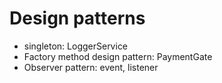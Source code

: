 # Design patterns
- singleton: LoggerService
- Factory method design pattern: PaymentGate
- Observer pattern: event, listener